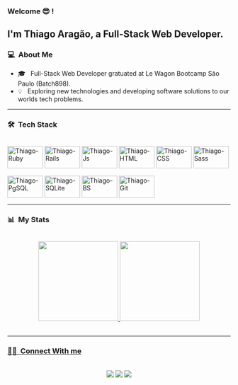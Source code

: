 ### Welcome 😎 !

## I'm Thiago Aragão, a Full-Stack Web Developer.

### 💻 &nbsp;About Me 
- 🎓 &nbsp; Full-Stack Web Developer gratuated at Le Wagon Bootcamp São Paulo (Batch898).
- 💡 &nbsp; Exploring new technologies and developing software solutions to our worlds tech problems.
<hr>

### 🛠 &nbsp;Tech Stack
<div style="display: inline_block"><br>
  <img align="center" alt="Thiago-Ruby" height="50" width="80" src="https://cdn.jsdelivr.net/gh/devicons/devicon/icons/ruby/ruby-plain.svg">
  <img align="center" alt="Thiago-Rails" height="50" width="80" src="https://cdn.jsdelivr.net/gh/devicons/devicon/icons/rails/rails-plain-wordmark.svg">
  <img align="center" alt="Thiago-Js" height="50" width="80" src="https://cdn.jsdelivr.net/gh/devicons/devicon/icons/javascript/javascript-original.svg">
  <img align="center" alt="Thiago-HTML" height="50" width="80" src="https://cdn.jsdelivr.net/gh/devicons/devicon/icons/html5/html5-original-wordmark.svg">
  <img align="center" alt="Thiago-CSS" height="50" width="80" src="https://cdn.jsdelivr.net/gh/devicons/devicon/icons/css3/css3-original-wordmark.svg">
  <img align="center" alt="Thiago-Sass" height="50" width="80" src="https://cdn.jsdelivr.net/gh/devicons/devicon/icons/sass/sass-original.svg">
</div>
<div style="display: inline_block"><br>
  <img align="center" alt="Thiago-PgSQL" height="50" width="80" src="https://cdn.jsdelivr.net/gh/devicons/devicon/icons/postgresql/postgresql-original-wordmark.svg">
  <img align="center" alt="Thiago-SQLite" height="50" width="80" src="https://cdn.jsdelivr.net/gh/devicons/devicon/icons/sqlite/sqlite-original-wordmark.svg">
  <img align="center" alt="Thiago-BS" height="50" width="80" src="https://cdn.jsdelivr.net/gh/devicons/devicon/icons/bootstrap/bootstrap-original-wordmark.svg">
  <img align="center" alt="Thiago-Git" height="50" width="80" src="https://cdn.jsdelivr.net/gh/devicons/devicon/icons/git/git-plain-wordmark.svg">
  
</div>
<hr>
  
### 📊 &nbsp;My Stats
<br>
  <div align="center">
  <a href="https://github.com/thiagohoaragao/">
  <img height="180em" src="https://github-readme-stats.vercel.app/api?username=thiagohoaragao&show_icons=true&theme=tokyonight&include_all_commits=true&count_private=true"/>
  <img height="180em" src="https://github-readme-stats.vercel.app/api/top-langs/?username=thiagohoaragao&layout=compact&langs_count=7&theme=tokyonight"/>
</div>
<br>
<hr>
  
 ### 🤝🏻 &nbsp;Connect With me
  <br>
<div align="center"> 
  <a href="https://www.instagram.com/thiagoharagao/" target="_blank"><img src="https://img.shields.io/badge/-Instagram-%23E4405F?style=for-the-badge&logo=instagram&logoColor=white" target="_blank"></a> 
  <a href = "mailto:contact@thiagohoaragao.com"><img src="https://img.shields.io/badge/-Gmail-%23333?style=for-the-badge&logo=gmail&logoColor=white" target="_blank"></a>
  <a href="https://www.linkedin.com/in/thiagohoaragao/" target="_blank"><img src="https://img.shields.io/badge/-LinkedIn-%230077B5?style=for-the-badge&logo=linkedin&logoColor=white" target="_blank"></a> 
</div>
